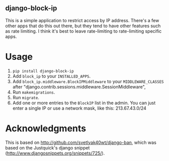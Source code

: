 django-block-ip
---------------

This is a simple application to restrict access by IP address.  There's a few other apps that do this out there, but they tend to have other features such as rate limiting.  I think it's best to leave rate-limiting to rate-limiting specific apps.

Usage
=====

1. `pip install django-block-ip`
1. Add `block_ip` to your `INSTALLED_APPS`.
1. Add `block_ip.middleware.BlockIPMiddleware` to your `MIDDLEWARE_CLASSES` after "django.contrib.sessions.middleware.SessionMiddleware",
1. Run `makemigrations`.
1. Run `migrate`.
1. Add one or more entries to the `BlockIP` list in the admin.
  You can just enter a single IP or use a network mask, like this: 213.67.43.0/24

Acknowledgments
===============

This is based on http://github.com/svetlyak40wt/django-ban, which was based on the Justquick's django snippet (http://www.djangosnippets.org/snippets/725/).
